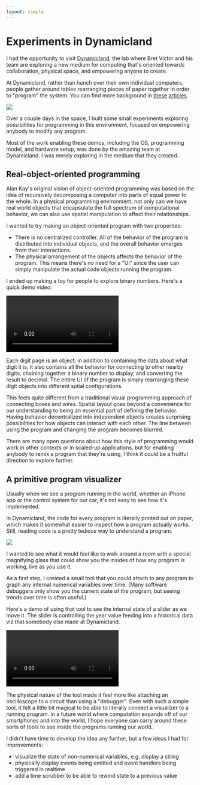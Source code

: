 ```yaml
---
layout: simple
---
```


# Experiments in Dynamicland

I had the opportunity to visit [Dynamicland](https://dynamicland.org/),
the lab where Bret Victor and his team are exploring a new medium for computing
that's oriented towards collaboration, physical space, and empowering
anyone to create.

At Dynamicland, rather than hunch over their own individual computers,
people gather around tables rearranging pieces of paper together in order to "program" the system.
You can find more background in [these](https://phenomenalworld.org/metaresearch/the-next-big-thing-is-a-room) [articles](https://rsnous.com/posts/notes-from-dynamicland-geokit/).

![](/images/project_images/dynamicland/space.jpg)

Over a couple days in the space, I built some small experiments exploring
possibilities for programming in this environment, focused on
empowering anybody to modify any program.

Most of the work enabling these demos,
including the OS, programming model, and hardware setup,
was done by the amazing team at Dynamicland.
I was merely exploring in the medium that they created.

## Real-object-oriented programming

Alan Kay's original vision of object-oriented programming was based on the idea
of recursively decomposing a computer into parts of equal power to the whole.
In a physical programming environment, not only can we have real world objects
that encapsulate the full spectrum of computational behavior,
we can also use spatial manipulation to affect their relationships.

I wanted to try making an object-oriented program with two properties:

* There is no centralized controller. All of the behavior of the program is
  distributed into individual objects, and the overall behavior
  emerges from their interactions.
* The physical arrangement of the objects affects the behavior of the program.
  This means there's no need for a "UI" since the user can simply manipulate
  the actual code objects running the program.

I ended up making a toy for people to explore binary numbers. Here's a quick
demo video:

<video controls="controls" preload="auto" data-video="0" src="/images/project_images/dynamicland/binary.mov"></video>

Each digit page is an object; in addition to containing the data about what
digit it is, it also contains all the behavior for connecting to other nearby
digits, chaining together a binary number to display, and converting the result
to decimal. The entire UI of the program is simply rearranging these digit
objects into different sptial configurations.

This feels quite different from a traditional visual programming approach of
connecting boxes and wires. Spatial layout goes beyond a convenience for our
understanding to being an essential part of defining the behavior.
Having behavior decentralized into independent objects creates
surprising possibilities for how objects can interact with each other.
The line between using the program and changing the program becomes blurred.

There are many open questions about how this style of programming would
work in other contexts or in scaled-up applications, but for enabling
anybody to remix a program that they're using,
I think it could be a fruitful direction to explore further.

## A primitive program visualizer

Usually when we see a program running in the world, whether an iPhone app or
the control system for our car, it's not easy to see how it's implemented.

In Dynamicland, the code for every program is literally printed out on paper,
which makes it somewhat easier to inspect how a program actually works.
Still, reading code is a pretty tedious way to understand a program.

![](/images/project_images/dynamicland/paper.jpg)

I wanted to see what it would feel like to walk around a room
with a special magnifying glass that could show you the insides of how
any program is working, live as you use it.

As a first step, I created a small tool that you could attach to any program
to graph any internal numerical variables over time.
(Many software debuggers only show you the current state of the program, but
seeing trends over time is often useful.)

Here's a demo of using that tool to see the internal state of a slider as we move it.
The slider is controlling the year value feeding into a historical data viz that somebody else made at Dynamicland.

<video controls="controls" preload="auto" data-video="0" src="/images/project_images/dynamicland/slider.mov"></video>

The physical nature of the tool made it feel more like attaching an oscilloscope
to a circuit than using a "debugger".
Even with such a simple tool, it felt a little bit magical to be able to
literally connect a visualizer to a running program.
In a future world where computation expands off of our smartphones
and into the world, I hope everyone can carry around these sorts of tools
to see inside the programs running our world.

I didn't have time to develop the idea any further, but a few ideas I had
for improvements:

* visualize the state of non-numerical variables, e.g. display a string
* physically display events being emitted and event handlers being triggered in realtime
* add a time scrubber to be able to rewind state to a previous value

